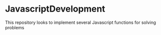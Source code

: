 # JavascriptDevelopment
This repository looks to implement several Javascript functions for solving problems
